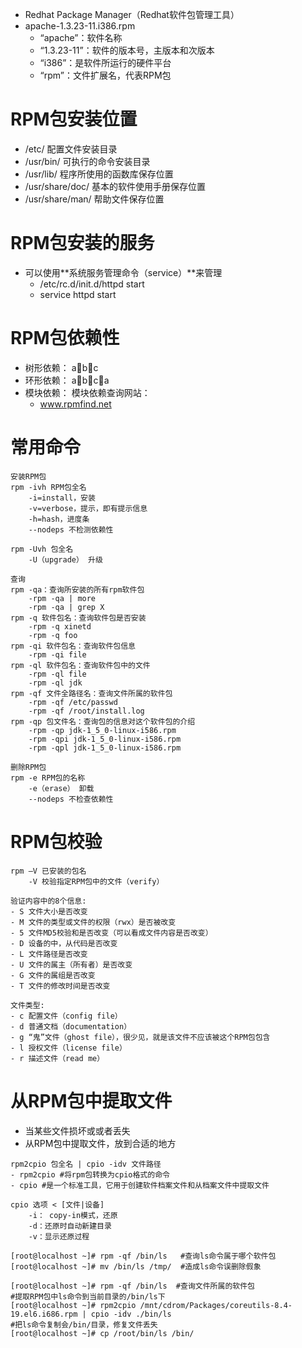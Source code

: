 - Redhat Package Manager（Redhat软件包管理工具）
- apache-1.3.23-11.i386.rpm
	- “apache”：软件名称
	- “1.3.23-11”：软件的版本号，主版本和次版本
	- “i386”：是软件所运行的硬件平台
	- “rpm”：文件扩展名，代表RPM包

# RPM包安装位置
- /etc/              配置文件安装目录
- /usr/bin/          可执行的命令安装目录
- /usr/lib/          程序所使用的函数库保存位置
- /usr/share/doc/    基本的软件使用手册保存位置
- /usr/share/man/    帮助文件保存位置

# RPM包安装的服务
- 可以使用**系统服务管理命令（service）**来管理
	- /etc/rc.d/init.d/httpd start
	- service httpd start

# RPM包依赖性
- 树形依赖： abc
- 环形依赖： abca
- 模块依赖： 模块依赖查询网站：
	- www.rpmfind.net

# 常用命令
```
安装RPM包
rpm ‐ivh RPM包全名
	-i=install，安装
	-v=verbose，提示，即有提示信息
	-h=hash，进度条
	--nodeps 不检测依赖性

rpm -Uvh 包全名  
	-U（upgrade） 升级

查询
rpm ‐qa：查询所安装的所有rpm软件包
	-rpm ‐qa | more
	-rpm ‐qa | grep X
rpm ‐q 软件包名：查询软件包是否安装
	-rpm ‐q xinetd
	-rpm ‐q foo
rpm ‐qi 软件包名：查询软件包信息
	-rpm ‐qi file	
rpm ‐ql 软件包名：查询软件包中的文件
	-rpm ‐ql file
	-rpm ‐ql jdk
rpm ‐qf 文件全路径名：查询文件所属的软件包
	-rpm ‐qf /etc/passwd
	-rpm ‐qf /root/install.log
rpm ‐qp 包文件名：查询包的信息对这个软件包的介绍
	-rpm ‐qp jdk-1_5_0-linux-i586.rpm
	-rpm ‐qpi jdk-1_5_0-linux-i586.rpm
	-rpm ‐qpl jdk-1_5_0-linux-i586.rpm

删除RPM包
rpm ‐e RPM包的名称
	-e（erase） 卸载
	--nodeps 不检查依赖性
```
# RPM包校验
```
rpm –V 已安装的包名
	-V 校验指定RPM包中的文件（verify）

验证内容中的8个信息:
- S 文件大小是否改变
- M 文件的类型或文件的权限（rwx）是否被改变
- 5 文件MD5校验和是否改变（可以看成文件内容是否改变）
- D 设备的中，从代码是否改变
- L 文件路径是否改变
- U 文件的属主（所有者）是否改变
- G 文件的属组是否改变
- T 文件的修改时间是否改变

文件类型:
- c 配置文件（config file）
- d 普通文档（documentation）
- g “鬼”文件（ghost file），很少见，就是该文件不应该被这个RPM包包含
- l 授权文件（license file）
- r 描述文件（read me）
```

# 从RPM包中提取文件
- 当某些文件损坏或或者丢失
- 从RPM包中提取文件，放到合适的地方

```
rpm2cpio 包全名 | cpio -idv 文件路径
- rpm2cpio #将rpm包转换为cpio格式的命令
- cpio #是一个标准工具，它用于创建软件档案文件和从档案文件中提取文件

cpio 选项 < [文件|设备]
	-i： copy-in模式，还原
	-d：还原时自动新建目录
	-v：显示还原过程

[root@localhost ~]# rpm -qf /bin/ls   #查询ls命令属于哪个软件包
[root@localhost ~]# mv /bin/ls /tmp/  #造成ls命令误删除假象

[root@localhost ~]# rpm ‐qf /bin/ls  #查询文件所属的软件包
#提取RPM包中ls命令到当前目录的/bin/ls下
[root@localhost ~]# rpm2cpio /mnt/cdrom/Packages/coreutils-8.4-19.el6.i686.rpm | cpio -idv ./bin/ls
#把ls命令复制会/bin/目录，修复文件丢失
[root@localhost ~]# cp /root/bin/ls /bin/

```